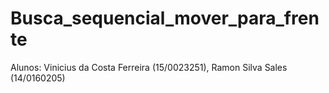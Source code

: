 # Busca_sequencial_mover_para_frente
Alunos: Vinicius da Costa Ferreira (15/0023251), Ramon Silva Sales (14/0160205)
